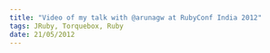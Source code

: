 ```yaml
--- 
title: "Video of my talk with @arunagw at RubyConf India 2012"
tags: JRuby, Torquebox, Ruby
date: 21/05/2012
---
```


  <object width="560" height="315"><param name="movie" value="http://www.youtube.com/v/Yx5PsEaC_48?version=3&amp;hl=en_US"></param><param name="allowFullScreen" value="true"></param><param name="allowscriptaccess" value="always"></param><embed src="http://www.youtube.com/v/Yx5PsEaC_48?version=3&amp;hl=en_US" type="application/x-shockwave-flash" width="560" height="315" allowscriptaccess="always" allowfullscreen="true"></embed></object>